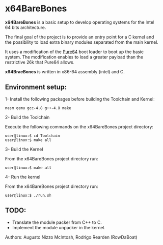# x64BareBones

**x64BareBones** is a basic setup to develop operating systems for the Intel 64 bits architecture.

The final goal of the project is to provide an entry point for a C kernel and the possibility to load extra binary modules separated from the main kernel.

It uses a modification of the [Pure64](http://www.returninfinity.com/pure64.html) boot loader to boot up the basic system. The modification enables to load a greater payload than the restrictive 26k that Pure64 allows.

**x64BraeBones** is written in x86-64 assembly (intel) and C.

## Environment setup:
1- Install the following packages before building the Toolchain and Kernel:

```
nasm qemu gcc-4.8 g++-4.8 make
```

2- Build the Toolchain

Execute the following commands on the x64BareBones project directory:

```
user@linux:$ cd Toolchain
user@linux:$ make all
```

3- Build the Kernel

From the x64BareBones project directory run:

```
user@linux:$ make all
```

4- Run the kernel

From the x64BareBones project directory run:

```
user@linux:$ ./run.sh
```

## TODO:
* Translate the module packer from C++ to C.
* Implement the module unpacker in the kernel.


Authors: Augusto Nizzo McIntosh, Rodrigo Rearden (RowDaBoat)
